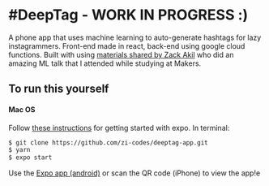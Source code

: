 # #DeepTag - WORK IN PROGRESS :)
A phone app that uses machine learning to auto-generate hashtags for lazy instagrammers. Front-end made in react, back-end using google cloud functions. Built with using [materials shared by Zack Akil](https://github.com/ZackAkil/lazy-ways-to-build-ml-apps) who did an amazing ML talk that I attended while studying at Makers.

## To run this yourself

#### Mac OS 

Follow [these instructions](https://expo.io/learn) for getting started with expo.
In terminal:

```sh
$ git clone https://github.com/zi-codes/deeptag-app.git
$ yarn
$ expo start
```

Use the [Expo app (android)](https://play.google.com/store/apps/details?id=host.exp.exponent&hl=en_GB) or scan the QR code (iPhone) to view the app!e
